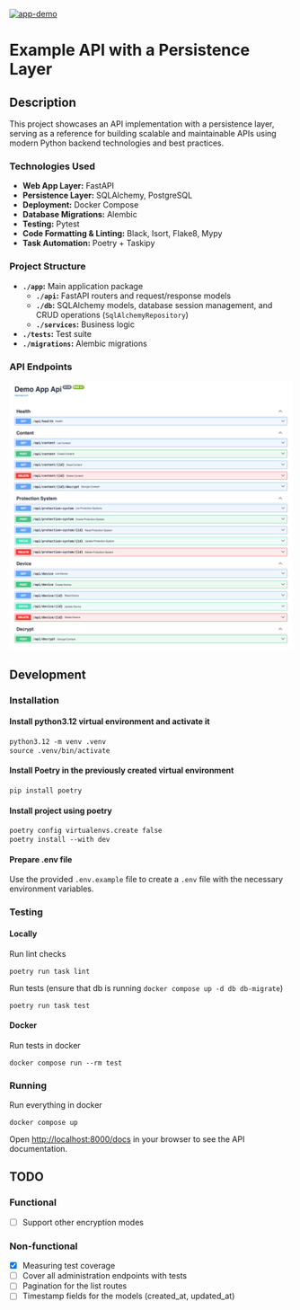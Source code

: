 [![app-demo](https://github.com/FedirAlifirenko/fastapi-app-demo/actions/workflows/ci.yml/badge.svg)](https://github.com/FedirAlifirenko/fastapi-app-demo/actions/workflows/ci.yml)

# Example API with a Persistence Layer
## Description

This project showcases an API implementation with a persistence layer, serving as a reference for building scalable and maintainable APIs using modern Python backend technologies and best practices.

### **Technologies Used**
- **Web App Layer:** FastAPI  
- **Persistence Layer:** SQLAlchemy, PostgreSQL  
- **Deployment:** Docker Compose  
- **Database Migrations:** Alembic  
- **Testing:** Pytest  
- **Code Formatting & Linting:** Black, Isort, Flake8, Mypy  
- **Task Automation:** Poetry + Taskipy  

### **Project Structure**
- **`./app`:** Main application package  
  - **`./api`:** FastAPI routers and request/response models  
  - **`./db`:** SQLAlchemy models, database session management, and CRUD operations (`SqlAlchemyRepository`)  
  - **`./services`:** Business logic  
- **`./tests`:** Test suite  
- **`./migrations`:** Alembic migrations  

### **API Endpoints**
![API docs](images/api-docs.png)


## Development
### Installation
#### Install python3.12 virtual environment and activate it
```commandline
python3.12 -m venv .venv
source .venv/bin/activate
```
#### Install Poetry in the previously created virtual environment
```commandline
pip install poetry
```
#### Install project using poetry
```commandline
poetry config virtualenvs.create false
poetry install --with dev
```
#### Prepare .env file
Use the provided `.env.example` file to create a `.env` file with the necessary environment variables.

### Testing
#### Locally
Run lint checks
```commandline
poetry run task lint
```
Run tests (ensure that db is running `docker compose up -d db db-migrate`)
```commandline
poetry run task test
```

#### Docker
Run tests in docker
```commandline
docker compose run --rm test
```


### Running
Run everything in docker
```commandline
docker compose up
```
Open [http://localhost:8000/docs](http://localhost:8000/docs) in your browser to see the API documentation.

## TODO
### Functional
- [ ] Support other encryption modes 

### Non-functional
- [x] Measuring test coverage
- [ ] Cover all administration endpoints with tests
- [ ] Pagination for the list routes
- [ ] Timestamp fields for the models (created_at, updated_at)
